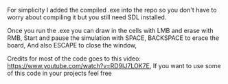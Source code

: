 For simplicity I added the compiled .exe into the repo so you don't have to worry about compiling it but you still need SDL installed.

Once you run the .exe you can draw in the cells with LMB and erase with RMB,
Start and pause the simulation with SPACE,
BACKSPACE to erace the board,
And also ESCAPE to close the window,

Credits for most of the code goes to this video: https://www.youtube.com/watch?v=RD9IJ7LOK7E,
If you want to use some of this code in your projects feel free
